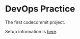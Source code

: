 # DevOps Practice

The first codecommit project.

Setup information is [here](https://docs.aws.amazon.com/codecommit/latest/userguide/setting-up-git-remote-codecommit.html#setting-up-git-remote-codecommit-connect-console).
